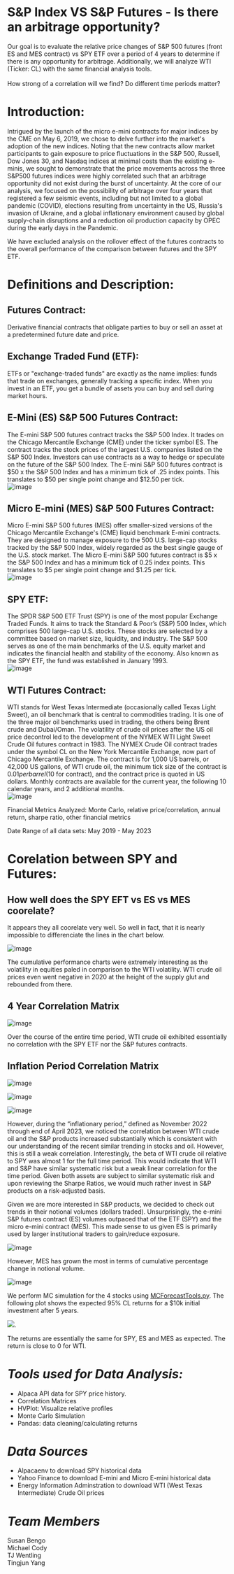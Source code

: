 # S&P Index VS S&P Futures - Is there an arbitrage opportunity?

Our goal is to evaluate the relative price changes of S&P 500 futures (front ES and MES contract) vs SPY ETF over a period of 4 years to determine if there is any opportunity for arbitrage. Additionally, we will analyze WTI (Ticker: CL) with the same financial analysis tools. <br>
<br>
How strong of a correlation will we find? Do different time periods matter? <br>

# Introduction:

Intrigued by the launch of the micro e-mini contracts for major indices by the CME on May 6, 2019, we chose to delve further into the market's adoption of the new indices.  Noting that the new contracts allow market participants to gain exposure to price fluctuations in the S&P 500, Russell, Dow Jones 30, and Nasdaq indices at minimal costs than the existing e-minis, we sought to demonstrate that the price movements across the three S&P500 futures indices were highly correlated such that an arbitrage opportunity did not exist during the burst of uncertainty.  At the core of our analysis, we focused on the possibility of arbitrage over four years that registered a few seismic events, including but not limited to a global pandemic (COVID), elections resulting from uncertainty in the US, Russia's invasion of Ukraine, and a global inflationary environment caused by global supply-chain disruptions and a reduction oil production capacity by OPEC during the early days in the Pandemic.<br>

We have excluded analysis on the rollover effect of the futures contracts to the overall performance of the comparison between futures and the SPY ETF.<br>


# Definitions and Description:

## Futures Contract:<br>
Derivative financial contracts that obligate parties to buy or sell an asset at a predetermined future date and price.<br>

## Exchange Traded Fund (ETF):
ETFs or "exchange-traded funds" are exactly as the name implies: funds that trade on exchanges, generally tracking a specific index. When you invest in an ETF, you get a bundle of assets you can buy and sell during market hours.<br>

## E-Mini (ES) S&P 500 Futures Contract: <br>
The E-mini S&P 500 futures contract tracks the S&P 500 Index. It trades on the Chicago Mercantile Exchange (CME) under the ticker symbol ES. The contract tracks the stock prices of the largest U.S. companies listed on the S&P 500 Index. Investors can use contracts as a way to hedge or speculate on the future of the S&P 500 Index. The E-mini S&P 500 futures contract is $50 x the S&P 500 Index and has a minimum tick of .25 index points. This translates to $50 per single point change and $12.50 per tick.<br>
![image](images/image1.png)

## Micro E-mini (MES) S&P 500 Futures Contract: <br>
Micro E-mini S&P 500 futures (MES) offer smaller-sized versions of the Chicago Mercantile Exchange's (CME) liquid benchmark E-mini contracts.
They are designed to manage exposure to the 500 U.S. large-cap stocks tracked by the S&P 500 Index, widely regarded as the best single gauge of the U.S. stock market. The Micro E-mini S&P 500 futures contract is $5 x the S&P 500 Index and has a minimum tick of 0.25 index points. This translates to $5 per single point change and $1.25 per tick.<br>
![image](images/image2.png)

## SPY ETF: <br>
The SPDR S&P 500 ETF Trust (SPY) is one of the most popular Exchange Traded Funds. It aims to track the Standard & Poor’s (S&P) 500 Index, which comprises 500 large-cap U.S. stocks. These stocks are selected by a committee based on market size, liquidity, and industry. The S&P 500 serves as one of the main benchmarks of the U.S. equity market and indicates the financial health and stability of the economy. Also known as the SPY ETF, the fund was established in January 1993. <br>
![image](images/SPY.png)

## WTI Futures Contract: <br>
WTI stands for West Texas Intermediate (occasionally called Texas Light Sweet), an oil benchmark that is central to commodities trading. It is one of the three major oil benchmarks used in trading, the others being Brent crude and Dubai/Oman. The volatility of crude oil prices after the US oil price decontrol led to the development of the NYMEX WTI Light Sweet Crude Oil futures contract in 1983. The NYMEX Crude Oil contract trades under the symbol CL on the New York Mercantile Exchange, now part of Chicago Mercantile Exchange. The contract is for 1,000 US barrels, or 42,000 US gallons, of WTI crude oil, the minimum tick size of the contract is $0.01 per barrel ($10 for contract), and the contract price is quoted in US dollars. Monthly contracts are available for the current year, the following 10 calendar years, and 2 additional months. <br>
![image](images/WTI.png)

Financial Metrics Analyzed: Monte Carlo, relative price/correlation, annual return, sharpe ratio, other financial metrics <br>

Date Range of all data sets: May 2019 - May 2023 <br>

# Corelation between SPY and Futures:

## How well does the SPY EFT vs ES vs MES coorelate?
It appears they all coorelate very well. So well in fact, that it is nearly impossible to differenciate the lines in the chart below.<br>

![image](images/All_Products_Cumulative_Performance.png)

The cumulative performance charts were extremely interesting as the volatility in equities paled in comparison to the WTI volatility. WTI crude oil prices even went negative in 2020 at the height of the supply glut and rebounded from there. <br>
## 4 Year Correlation Matrix<br>

![image](images/Correlation_Full_Time_Period.png)

Over the course of the entire time period, WTI crude oil exhibited essentially no correlation with the SPY ETF nor the S&P futures contracts.<br>
## Inflation Period Correlation Matrix<br>
![image](images/Correlation_Inflationary_Time_Period.png)

![image](images/beta.png)

![image](images/Sharpe_Ratios.png)

However, during the “inflationary period,” defined as November 2022 through end of April 2023, we noticed the correlation between WTI crude oil and the S&P products increased substantially which is consistent with our understanding of the recent similar trending in stocks and oil. However, this is still a weak correlation. Interestingly, the beta of WTI crude oil relative to SPY was almost 1 for the full time period. This would indicate that WTI and S&P have similar systematic risk but a weak linear correlation for the time period. Given both assets are subject to similar systematic risk and upon reviewing the Sharpe Ratios, we would much rather invest in S&P products on a risk-adjusted basis.<br>

Given we are more interested in S&P products, we decided to check out trends in their notional volumes (dollars traded). Unsurprisingly, the e-mini S&P futures contract (ES) volumes outpaced that of the ETF (SPY) and the micro e-mini contract (MES). This made sense to us given ES is primarily used by larger institutional traders to gain/reduce exposure.<br>

![image](images/Notional_Volumes_Traded.png)

However, MES has grown the most in terms of cumulative percentage change in notional volume.<br>

![image](images/cumulative_percentage_chg_volumes.png)

We perform MC simulation for the 4 stocks using [MCForecastTools.py](./MCForecastTools.py). The following plot shows the expected 95% CL returns for a $10k initial investment after 5 years. 

![](./images/returns.png).

The returns are essentially the same for SPY, ES and MES as expected. The return is close to 0 for WTI. 


# ***Tools used for Data Analysis:***

* Alpaca API data for SPY price history.
* Correlation Matrices 
* HVPlot: Visualize relative profiles 
* Monte Carlo Simulation 
* Pandas: data cleaning/calculating returns 

# ***Data Sources***

* Alpacaenv to download SPY historical data
* Yahoo Finance to download E-mini and Micro E-mini historical data
* Energy Information Adminstration to download WTI (West Texas Intermediate) Crude Oil prices

# ***Team Members***
Susan Bengo  <br>
Michael Cody <br>
TJ Wentling <br>
Tingjun Yang <br>
